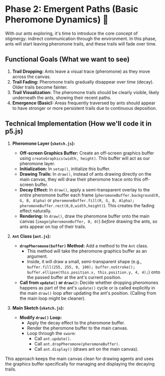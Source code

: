 # Phase 2: Emergent Paths (Basic Pheromone Dynamics) 🧭

With our ants exploring, it's time to introduce the core concept of stigmergy: indirect communication through the environment. In this phase, ants will start leaving pheromone trails, and these trails will fade over time.

## Functional Goals (What we want to see)

1.  **Trail Dropping:** Ants leave a visual trace (pheromone) as they move across the canvas.
2.  **Trail Fading:** Pheromone trails gradually disappear over time (decay). Older trails become fainter.
3.  **Trail Visualization:** The pheromone trails should be clearly visible, likely underneath the ants, showing their recent paths.
4.  **Emergence (Basic):** Areas frequently traversed by ants should appear to have stronger or more persistent trails due to continuous deposition.

## Technical Implementation (How we'll code it in p5.js)

1.  **Pheromone Layer (`sketch.js`):**

    - **Off-screen Graphics Buffer:** Create an off-screen graphics buffer using `createGraphics(width, height)`. This buffer will act as our pheromone layer.
    - **Initialization:** In `setup()`, initialize this buffer.
    - **Drawing Trails:** In `draw()`, instead of ants drawing directly on the main canvas, they will draw their pheromone trace onto this off-screen buffer.
    - **Decay Effect:** In `draw()`, apply a semi-transparent overlay to the _entire_ pheromone buffer each frame (`pheromoneBuffer.background(R, G, B, Alpha)` or `pheromoneBuffer.fill(R, G, B, Alpha); pheromoneBuffer.rect(0,0,width,height)`). This creates the fading effect naturally.
    - **Rendering:** In `draw()`, draw the pheromone buffer onto the main canvas (`image(pheromoneBuffer, 0, 0)`) _before_ drawing the ants, so ants appear on top of their trails.

2.  **`Ant` Class (`ant.js`):**

    - **`dropPheromone(buffer)` Method:** Add a method to the `Ant` class.
      - This method will take the pheromone graphics buffer as an argument.
      - Inside, it will draw a small, semi-transparent shape (e.g., `buffer.fill(255, 255, 0, 100); buffer.noStroke(); buffer.ellipse(this.position.x, this.position.y, 4, 4);`) onto the passed buffer at the ant's current position.
    - **Call from `update()` or `draw()`:** Decide whether dropping pheromones happens as part of the ant's `update()` cycle or is called explicitly in the main `draw()` loop after updating the ant's position. (Calling from the main loop might be cleaner).

3.  **Main Sketch (`sketch.js`):**
    - **Modify `draw()` Loop:**
      - Apply the decay effect to the pheromone buffer.
      - Render the pheromone buffer to the main canvas.
      - Loop through the `swarm`:
        - Call `ant.update()`.
        - Call `ant.dropPheromone(pheromoneBuffer)`.
        - Call `ant.display()` (draws ant on the main canvas).

This approach keeps the main canvas clean for drawing agents and uses the graphics buffer specifically for managing and displaying the decaying trails.
